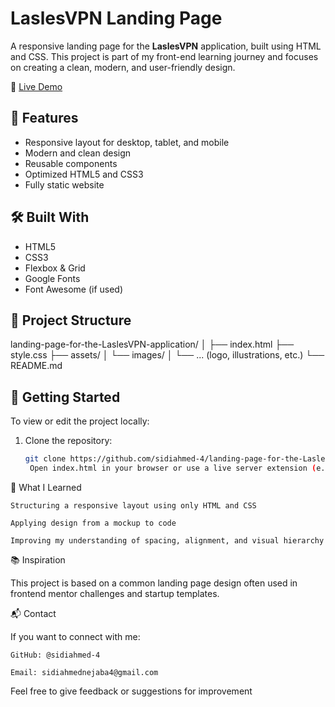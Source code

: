 # LaslesVPN Landing Page

A responsive landing page for the **LaslesVPN** application, built using HTML and CSS. This project is part of my front-end learning journey and focuses on creating a clean, modern, and user-friendly design.

🔗 [Live Demo](https://sidiahmed-4.github.io/landing-page-for-the-LaslesVPN-application/)

## 📌 Features

- Responsive layout for desktop, tablet, and mobile
- Modern and clean design
- Reusable components
- Optimized HTML5 and CSS3
- Fully static website


## 🛠️ Built With

- HTML5
- CSS3
- Flexbox & Grid
- Google Fonts
- Font Awesome (if used)

## 📁 Project Structure

landing-page-for-the-LaslesVPN-application/
│
├── index.html
├── style.css
├── assets/
│ └── images/
│ └── ... (logo, illustrations, etc.)
└── README.md


## 🚀 Getting Started

To view or edit the project locally:

1. Clone the repository:
   ```bash
   git clone https://github.com/sidiahmed-4/landing-page-for-the-LaslesVPN-application.git
    Open index.html in your browser or use a live server extension (e.g., VS Code Live Server).

🧠 What I Learned

    Structuring a responsive layout using only HTML and CSS

    Applying design from a mockup to code

    Improving my understanding of spacing, alignment, and visual hierarchy

📚 Inspiration

This project is based on a common landing page design often used in frontend mentor challenges and startup templates.

📬 Contact

If you want to connect with me:

    GitHub: @sidiahmed-4

    Email: sidiahmednejaba4@gmail.com 

Feel free to give feedback or suggestions for improvement
